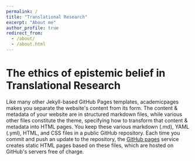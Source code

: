 ```yaml
---
permalink: /
title: "Translational Research"
excerpt: "About me"
author_profile: true
redirect_from: 
  - /about/
  - /about.html
---
```



The ethics of epistemic belief in Translational Research
======
Like many other Jekyll-based GitHub Pages templates, academicpages makes you separate the website's content from its form. The content & metadata of your website are in structured markdown files, while various other files constitute the theme, specifying how to transform that content & metadata into HTML pages. You keep these various markdown (.md), YAML (.yml), HTML, and CSS files in a public GitHub repository. Each time you commit and push an update to the repository, the [GitHub pages](https://pages.github.com/) service creates static HTML pages based on these files, which are hosted on GitHub's servers free of charge.

